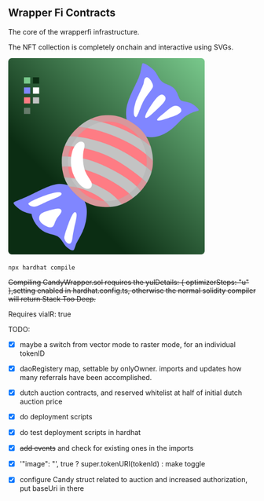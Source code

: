 ## Wrapper Fi Contracts

The core of the wrapperfi infrastructure.

The NFT collection is completely onchain and interactive using SVGs.

<img width="400" height="400" src="https://raw.githubusercontent.com/0xevm1/wrapperfi-contracts/fd5bcd846965d070c2042d7d4656361810323b54/contracts/CandyWrapper-basevectors.svg">

`npx hardhat compile`

~~Compiling CandyWrapper.sol requires the yulDetails: { optimizerSteps: "u" },setting enabled in hardhat.config.ts, otherwise the normal solidity compiler will return Stack Too Deep.~~

Requires viaIR: true

TODO:

- [x] maybe a switch from vector mode to raster mode, for an individual tokenID

- [x] daoRegistery map, settable by onlyOwner. imports and updates how many referrals have been accomplished.

- [x] dutch auction contracts, and reserved whitelist at half of initial dutch auction price

- [x] do deployment scripts

- [x] do test deployment scripts in hardhat

- [x] ~~add events~~ and check for existing ones in the imports

- [x] '"image": "', true ? super.tokenURI(tokenId) :  make toggle

- [x] configure Candy struct related to auction and increased authorization, put baseUri in there
